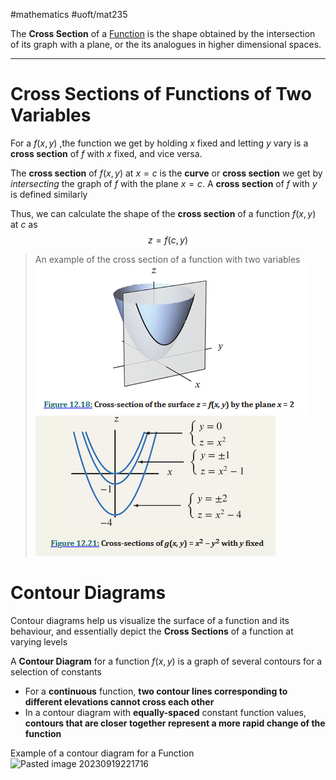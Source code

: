 #mathematics #uoft/mat235 

The **Cross Section** of a [Function](Function.md) is the shape obtained by the intersection of its graph with a plane, or the its analogues in higher dimensional spaces. 

---
# Cross Sections of Functions of Two Variables
For a [](Function.md#^bd9cf4|Function%20of%20Two%20Variables) $f(x,y)$ ,the function we get by holding $x$ fixed and letting $y$ vary is a **cross section** of $f$ with $x$ fixed, and vice versa.

The **cross section** of $f(x,y)$ at $x=c$ is the **curve** or **cross section** we get by *intersecting* the graph of $f$ with the plane $x=c$. A **cross section** of $f$ with $y$ is defined similarly

Thus, we can calculate the shape of the **cross section** of a function $f(x,y)$ at $c$ as $$z=f(c,y)$$

>An example of the cross section of a function with two variables  
	![Pasted image 20230919220237](Images/Pasted%20image%2020230919220237.png)![Pasted image 20230919220255](Images/Pasted%20image%2020230919220255.png)


# Contour Diagrams
Contour diagrams help us visualize the surface of a function and its behaviour, and essentially depict the **Cross Sections** of a function at varying levels

A **Contour Diagram** for a function $f(x,y)$ is a graph of several contours for a selection of constants

- For a **continuous** function, **two contour lines corresponding to different elevations cannot cross each other**
- In a contour diagram with **equally-spaced** constant function values, **contours that are closer together represent a more rapid change of the function**



Example of a contour diagram for a Function  
	![Pasted image 20230919221716](Pasted%20image%2020230919221716.png)